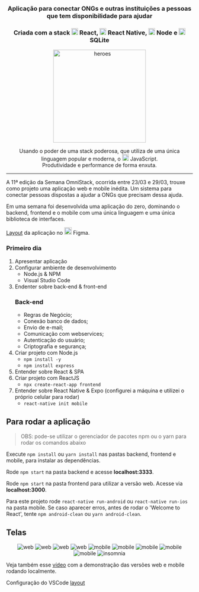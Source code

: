 <!-- então bora codar! -->

<h1 align="center">
    <img alt="" title="" src="image/logo.svg">
</h1>

<h3 align="center"> Aplicação para conectar ONGs e outras instituições a pessoas que tem disponibilidade para ajudar </h3>

<h3 align="center"> Criada com a stack <img src="image/react.png" alt="react" height="18"> React, <img src="image/react-native.png" alt="react-native" height="18"> React Native, <img src="image/node.png" alt="node" height="18"> Node e <img src="image/sqlite.png" alt="node" height="18"> SQLite </h3>

<p align="center"> <img src="image/heroes.png" alt="heroes" height="250"> </p>

<p align="center"> Usando o poder de uma stack poderosa, que utiliza de uma única linguagem popular e moderna, o <img src="image/js.png" height="18" alt="javascript"> JavaScript. <br> Produtividade e performance de forma enxuta. </p>

---

A 11ª edição da Semana OmniStack, ocorrida entre 23/03 e 29/03, trouxe como projeto uma aplicação web e mobile inédita. Um sistema para conectar pessoas dispostas a ajudar a ONGs que precisam dessa ajuda.

Em uma semana foi desenvolvida uma aplicação do zero, dominando o backend, frontend e o mobile com uma única linguagem e uma única biblioteca de interfaces.

[Layout](https://www.figma.com/file/2C2yvw7jsCOGmaNUDftX9n/Be-The-Hero---OmniStack-11?node-id=0%3A1) da aplicação no <img src="image/figma.png" alt="figma" height="20"> Figma.

### Primeiro dia

1. Apresentar aplicação
2. Configurar ambiente de desenvolvimento
   - Node.js & NPM
   - Visual Studio Code
3. Endenter sobre back-end & front-end
   ### Back-end
   - Regras de Negócio;
   - Conexão banco de dados;
   - Envio de e-mail;
   - Comunicação com webservices;
   - Autenticação do usuário;
   - Criptografia e segurança;
4. Criar projeto com Node.js
   - `npm install -y`
   - `npm install express`
5. Entender sobre React & SPA
6. Criar projeto com ReactJS
   - `npx create-react-app frontend`
7. Entender sobre React Native & Expo (configurei a máquina e utilizei o próprio celular para rodar)
   - `react-native init mobile`

## Para rodar a aplicação

> OBS: pode-se utilizar o gerenciador de pacotes npm ou o yarn para rodar os comandos abaixo

Execute `npm install` ou `yarn install` nas pastas backend, frontend e mobile, para instalar as dependências.

Rode `npm start` na pasta backend e acesse **localhost:3333**.

Rode `npm start` na pasta frontend para utilizar a versão web. Acesse via **localhost:3000**.

Para este projeto rode `react-native run-android` ou `react-native run-ios` na pasta mobile. Se caso aparecer erros, antes de rodar o 'Welcome to React', tente `npm android-clean` ou `yarn android-clean`.

## Telas

<p align="center">
    <img alt="web" title="web" src="image/print1.png">
    <img alt="web" title="web" src="image/print2.png">
    <img alt="web" title="web" src="image/print3.png">
    <img alt="web" title="web" src="image/print4.png">
    <img alt="mobile" title="mobile" src="image/print5.png">
    <img alt="mobile" title="mobile" src="image/print6.png">
    <img alt="mobile" title="mobile" src="image/print7.png">
    <img alt="mobile" title="mobile" src="image/print8.png">
    <img alt="mobile" title="mobile" src="image/print9.png">
    <img alt="insomnia" title="insomnia" src="image/print-insomnia.png">
</p>

Veja também esse [vídeo](https://youtu.be/UygqW2eBJJA) com a demonstração das versões web e mobile rodando localmente.

Configuração do VSCode
[layout](https://github.com/CollabCodeTech/forum-do-front-ao-end/issues/20)
